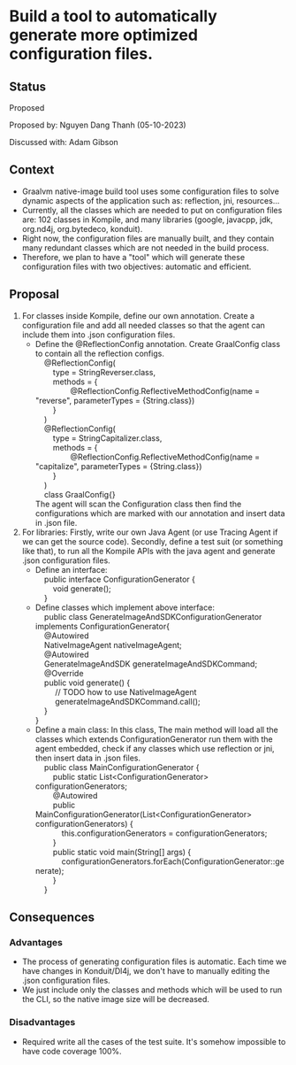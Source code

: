 # Build a tool to automatically generate more optimized configuration files.

## Status
Proposed

Proposed by: Nguyen Dang Thanh (05-10-2023)

Discussed with: Adam Gibson

## Context
- Graalvm native-image build tool uses some configuration files to solve dynamic aspects of the application such as: reflection, jni, resources...
- Currently, all the classes which are needed to put on configuration files are: 102 classes in Kompile, and many libraries (google, javacpp, jdk, org.nd4j, org.bytedeco, konduit).
- Right now, the configuration files are manually built, and they contain many redundant classes which are not needed in the build process.
- Therefore, we plan to have a "tool" which will generate these configuration files with two objectives: automatic and efficient.

## Proposal
1. For classes inside Kompile, define our own annotation. Create a configuration file and add all needed classes so that the agent can include them into .json configuration files. 
   - Define the @ReflectionConfig annotation. Create GraalConfig class to contain all the reflection configs. \
   &nbsp;&nbsp;&nbsp;&nbsp;@ReflectionConfig( \
   &nbsp;&nbsp;&nbsp;&nbsp;&nbsp;&nbsp;&nbsp;&nbsp;type = StringReverser.class, \
   &nbsp;&nbsp;&nbsp;&nbsp;&nbsp;&nbsp;&nbsp;&nbsp;methods = { \
   &nbsp;&nbsp;&nbsp;&nbsp;&nbsp;&nbsp;&nbsp;&nbsp;&nbsp;&nbsp;&nbsp;&nbsp;&nbsp;&nbsp;&nbsp;&nbsp;@ReflectionConfig.ReflectiveMethodConfig(name = "reverse", parameterTypes = {String.class}) \
   &nbsp;&nbsp;&nbsp;&nbsp;&nbsp;&nbsp;&nbsp;&nbsp;} \
   &nbsp;&nbsp;&nbsp;&nbsp;) \
   &nbsp;&nbsp;&nbsp;&nbsp;@ReflectionConfig( \
   &nbsp;&nbsp;&nbsp;&nbsp;&nbsp;&nbsp;&nbsp;&nbsp;type = StringCapitalizer.class, \
   &nbsp;&nbsp;&nbsp;&nbsp;&nbsp;&nbsp;&nbsp;&nbsp;methods = { \
   &nbsp;&nbsp;&nbsp;&nbsp;&nbsp;&nbsp;&nbsp;&nbsp;&nbsp;&nbsp;&nbsp;&nbsp;&nbsp;&nbsp;&nbsp;&nbsp;@ReflectionConfig.ReflectiveMethodConfig(name = "capitalize", parameterTypes = {String.class}) \
   &nbsp;&nbsp;&nbsp;&nbsp;&nbsp;&nbsp;&nbsp;&nbsp;} \
   &nbsp;&nbsp;&nbsp;&nbsp;) \
   &nbsp;&nbsp;&nbsp;&nbsp;class GraalConfig{}\
   The agent will scan the Configuration class then find the configurations which are marked with our annotation and insert data in .json file.
2. For libraries: Firstly, write our own Java Agent (or use Tracing Agent if we can get the source code). Secondly, define a test suit (or something like that), to run all the Kompile APIs with the java agent and generate .json configuration files. 
   - Define an interface: \
   &nbsp;&nbsp;&nbsp;&nbsp;public interface ConfigurationGenerator { \
   &nbsp;&nbsp;&nbsp;&nbsp;&nbsp;&nbsp;&nbsp;&nbsp;void generate(); \
   &nbsp;&nbsp;&nbsp;&nbsp;} 
   - Define classes which implement above interface: \
   &nbsp;&nbsp;&nbsp;&nbsp;public class GenerateImageAndSDKConfigurationGenerator implements ConfigurationGenerator{ \
   &nbsp;&nbsp;&nbsp;&nbsp;@Autowired \
   &nbsp;&nbsp;&nbsp;&nbsp;NativeImageAgent nativeImageAgent; \
   &nbsp;&nbsp;&nbsp;&nbsp;@Autowired \
   &nbsp;&nbsp;&nbsp;&nbsp;GenerateImageAndSDK generateImageAndSDKCommand; \
   &nbsp;&nbsp;&nbsp;&nbsp;@Override \
   &nbsp;&nbsp;&nbsp;&nbsp;public void generate() { \
   &nbsp;&nbsp;&nbsp;&nbsp; &nbsp;&nbsp;&nbsp;&nbsp;// TODO how to use NativeImageAgent \
   &nbsp;&nbsp;&nbsp;&nbsp; &nbsp;&nbsp;&nbsp;&nbsp;generateImageAndSDKCommand.call(); \
   &nbsp;&nbsp;&nbsp;&nbsp;} \
   }
   - Define a main class: In this class, The main method will load all the classes which extends ConfigurationGenerator run them with the agent embedded, check if any classes which use reflection or jni, then insert data in .json files. \
   &nbsp;&nbsp;&nbsp;&nbsp;public class MainConfigurationGenerator { \
   &nbsp;&nbsp;&nbsp;&nbsp;&nbsp;&nbsp;&nbsp;&nbsp;public static List\<ConfigurationGenerator\> configurationGenerators;\
     &nbsp;&nbsp;&nbsp;&nbsp;&nbsp;&nbsp;&nbsp;&nbsp;@Autowired \
     &nbsp;&nbsp;&nbsp;&nbsp;&nbsp;&nbsp;&nbsp;&nbsp;public MainConfigurationGenerator(List\<ConfigurationGenerator\> configurationGenerators) { \
     &nbsp;&nbsp;&nbsp;&nbsp;&nbsp;&nbsp;&nbsp;&nbsp;&nbsp;&nbsp;&nbsp;&nbsp;this.configurationGenerators = configurationGenerators; \
     &nbsp;&nbsp;&nbsp;&nbsp;&nbsp;&nbsp;&nbsp;&nbsp;} \
     &nbsp;&nbsp;&nbsp;&nbsp;&nbsp;&nbsp;&nbsp;&nbsp;public static void main(String[] args) { \
     &nbsp;&nbsp;&nbsp;&nbsp;&nbsp;&nbsp;&nbsp;&nbsp;&nbsp;&nbsp;&nbsp;&nbsp;configurationGenerators.forEach(ConfigurationGenerator::generate); \
     &nbsp;&nbsp;&nbsp;&nbsp;&nbsp;&nbsp;&nbsp;&nbsp;} \
     &nbsp;&nbsp;&nbsp;&nbsp;}
## Consequences
### Advantages
- The process of generating configuration files is automatic. Each time we have changes in Konduit/Dl4j, we don't have to manually editing the .json configuration files.
- We just include only the classes and methods which will be used to run the CLI, so the native image size will be decreased.

### Disadvantages
- Required write all the cases of the test suite. It's somehow impossible to have code coverage 100%.